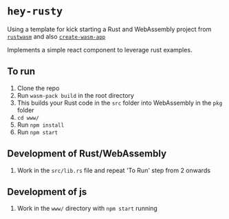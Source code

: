 # `hey-rusty`

Using a template for kick starting a Rust and WebAssembly project from [`rustwasm`](https://rustwasm.github.io/book/) and also [`create-wasm-app`](https://github.com/rustwasm/create-wasm-app)

Implements a simple react component to leverage rust examples.

## To run

1. Clone the repo
1. Run `wasm-pack build` in the root directory
1. This builds your Rust code in the `src` folder into WebAssembly in the `pkg` folder
1. `cd www/`
1. Run `npm install`
1. Run `npm start`

## Development of Rust/WebAssembly

1. Work in the `src/lib.rs` file and repeat 'To Run' step from 2 onwards

## Development of js

1. Work in the `www/` directory with `npm start` running
